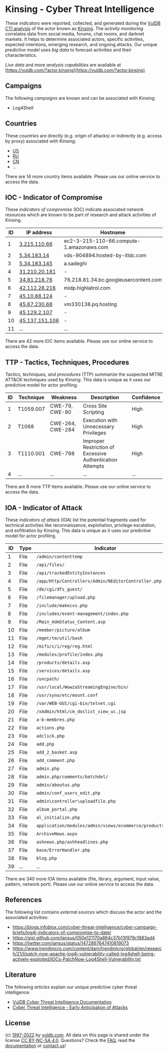 # Kinsing - Cyber Threat Intelligence

These _indicators_ were reported, collected, and generated during the [VulDB CTI analysis](https://vuldb.com/?kb.cti) of the actor known as [Kinsing](https://vuldb.com/?actor.kinsing). The _activity monitoring_ correlates data from social media, forums, chat rooms, and darknet markets. It helps to determine associated actors, specific activities, expected intentions, emerging research, and ongoing attacks. Our unique _predictive model_ uses _big data_ to forecast activities and their characteristics.

_Live data_ and more _analysis capabilities_ are available at [https://vuldb.com/?actor.kinsing](https://vuldb.com/?actor.kinsing)

## Campaigns

The following _campaigns_ are known and can be associated with Kinsing:

* Log4Shell

## Countries

These _countries_ are directly (e.g. origin of attacks) or indirectly (e.g. access by proxy) associated with Kinsing:

* [US](https://vuldb.com/?country.us)
* [RU](https://vuldb.com/?country.ru)
* [CN](https://vuldb.com/?country.cn)
* ...

There are 14 more country items available. Please use our online service to access the data.

## IOC - Indicator of Compromise

These _indicators of compromise_ (IOC) indicate associated network resources which are known to be part of research and attack activities of Kinsing.

ID | IP address | Hostname | Campaign | Confidence
-- | ---------- | -------- | -------- | ----------
1 | [3.215.110.66](https://vuldb.com/?ip.3.215.110.66) | ec2-3-215-110-66.compute-1.amazonaws.com | Log4Shell | Medium
2 | [5.34.183.14](https://vuldb.com/?ip.5.34.183.14) | vds-904894.hosted-by-itldc.com | - | High
3 | [5.34.183.145](https://vuldb.com/?ip.5.34.183.145) | a.sadeghi | - | High
4 | [31.210.20.181](https://vuldb.com/?ip.31.210.20.181) | - | Log4Shell | High
5 | [34.81.218.76](https://vuldb.com/?ip.34.81.218.76) | 76.218.81.34.bc.googleusercontent.com | Log4Shell | Medium
6 | [42.112.28.216](https://vuldb.com/?ip.42.112.28.216) | midp.highlatrol.com | Log4Shell | High
7 | [45.10.88.124](https://vuldb.com/?ip.45.10.88.124) | - | - | High
8 | [45.67.230.68](https://vuldb.com/?ip.45.67.230.68) | vm330138.pq.hosting | - | High
9 | [45.129.2.107](https://vuldb.com/?ip.45.129.2.107) | - | Log4Shell | High
10 | [45.137.151.106](https://vuldb.com/?ip.45.137.151.106) | - | Log4Shell | High
11 | ... | ... | ... | ...

There are 42 more IOC items available. Please use our online service to access the data.

## TTP - Tactics, Techniques, Procedures

_Tactics, techniques, and procedures_ (TTP) summarize the suspected MITRE ATT&CK techniques used by _Kinsing_. This data is unique as it uses our predictive model for actor profiling.

ID | Technique | Weakness | Description | Confidence
-- | --------- | -------- | ----------- | ----------
1 | T1059.007 | CWE-79, CWE-80 | Cross Site Scripting | High
2 | T1068 | CWE-264, CWE-284 | Execution with Unnecessary Privileges | High
3 | T1110.001 | CWE-798 | Improper Restriction of Excessive Authentication Attempts | High
4 | ... | ... | ... | ...

There are 8 more TTP items available. Please use our online service to access the data.

## IOA - Indicator of Attack

These _indicators of attack_ (IOA) list the potential fragments used for technical activities like reconnaissance, exploitation, privilege escalation, and exfiltration by Kinsing. This data is unique as it uses our predictive model for actor profiling.

ID | Type | Indicator | Confidence
-- | ---- | --------- | ----------
1 | File | `/admin/contenttemp` | High
2 | File | `/api/files/` | Medium
3 | File | `/api/trackedEntityInstances` | High
4 | File | `/app/Http/Controllers/Admin/NEditorController.php` | High
5 | File | `/de/cgi/dfs_guest/` | High
6 | File | `/filemanager/upload.php` | High
7 | File | `/include/makecvs.php` | High
8 | File | `/includes/event-management/index.php` | High
9 | File | `/Main_AdmStatus_Content.asp` | High
10 | File | `/member/picture/album` | High
11 | File | `/mgmt/tm/util/bash` | High
12 | File | `/mifs/c/i/reg/reg.html` | High
13 | File | `/modules/profile/index.php` | High
14 | File | `/products/details.asp` | High
15 | File | `/services/details.asp` | High
16 | File | `/uncpath/` | Medium
17 | File | `/usr/local/WowzaStreamingEngine/bin/` | High
18 | File | `/usr/syno/etc/mount.conf` | High
19 | File | `/var/WEB-GUI/cgi-bin/telnet.cgi` | High
20 | File | `/xAdmin/html/cm_doclist_view_uc.jsp` | High
21 | File | `a-b-membres.php` | High
22 | File | `actions.php` | Medium
23 | File | `adclick.php` | Medium
24 | File | `add.php` | Low
25 | File | `add_2_basket.asp` | High
26 | File | `add_comment.php` | High
27 | File | `admin.php` | Medium
28 | File | `admin.php/comments/batchdel/` | High
29 | File | `admin/aboutus.php` | High
30 | File | `admin/conf_users_edit.php` | High
31 | File | `admin\controller\uploadfile.php` | High
32 | File | `album_portal.php` | High
33 | File | `al_initialize.php` | High
34 | File | `application/modules/admin/views/ecommerce/products.php` | High
35 | File | `ArchiveNews.aspx` | High
36 | File | `ashnews.php/ashheadlines.php` | High
37 | File | `base/ErrorHandler.php` | High
38 | File | `blog.php` | Medium
39 | ... | ... | ...

There are 340 more IOA items available (file, library, argument, input value, pattern, network port). Please use our online service to access the data.

## References

The following list contains _external sources_ which discuss the actor and the associated activities:

* https://blogs.infoblox.com/cyber-threat-intelligence/cyber-campaign-briefs/log4j-indicators-of-compromise-to-date/
* https://gist.github.com/Iansus/050e121170a864c37b13f979c1883ad4
* https://twitter.com/iansus/status/1472867647410819073
* https://www.trendmicro.com/content/dam/trendmicro/global/en/research/21/l/patch-now-apache-log4j-vulnerability-called-log4shell-being-actively-exploited/IOCs-PatchNow-Log4Shell-Vulnerability.txt

## Literature

The following _articles_ explain our unique predictive cyber threat intelligence:

* [VulDB Cyber Threat Intelligence Documentation](https://vuldb.com/?kb.cti)
* [Cyber Threat Intelligence - Early Anticipation of Attacks](https://www.scip.ch/en/?labs.20201022)

## License

(c) [1997-2022](https://vuldb.com/?kb.changelog) by [vuldb.com](https://vuldb.com/?kb.about). All data on this page is shared under the license [CC BY-NC-SA 4.0](https://creativecommons.org/licenses/by-nc-sa/4.0/). Questions? Check the [FAQ](https://vuldb.com/?kb.faq), read the [documentation](https://vuldb.com/?kb) or [contact us](https://vuldb.com/?contact)!
